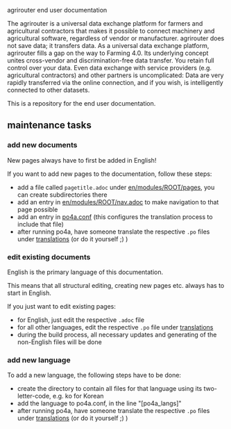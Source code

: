 agrirouter end user documentation

The agrirouter is a universal data exchange platform for farmers and agricultural contractors that makes it possible to connect machinery and agricultural software, 
regardless of vendor or manufacturer. agrirouter does not save data; it transfers data. As a universal data exchange platform, agrirouter fills a gap on the way to Farming 4.0. 
Its underlying concept unites cross-vendor and discrimination-free data transfer. You retain full control over your data. Even data exchange with service providers 
(e.g. agricultural contractors) and other partners is uncomplicated: Data are very rapidly transferred via the online connection, and if you wish, 
is intelligently connected to other datasets.

This is a repository for the end user documentation.

## maintenance tasks

### add new documents

New pages always have to first be added in English!

If you want to add new pages to the documentation, follow these steps:

* add a file called `pagetitle.adoc` under [en/modules/ROOT/pages](en/modules/ROOT/pages), you can create subdirectories there
* add an entry in [en/modules/ROOT/nav.adoc](en/modules/ROOT/nav.adoc) to make navigation to that page possible
* add an entry in [po4a.conf](po4a.conf) (this configures the translation process to include that file)
* after running po4a, have someone translate the respective `.po` files under [translations](translations) (or do it yourself ;) )

### edit existing documents

English is the primary language of this documentation.

This means that all structural editing, creating new pages etc. always has to start in English.

If you just want to edit existing pages:
* for English, just edit the respective `.adoc` file
* for all other languages, edit the respective `.po` file under [translations](translations)
* during the build process, all necessary updates and generating of the non-English files will be done

### add new language

To add a new language, the following steps have to be done:

* create the directory to contain all files for that language using its two-letter-code, e.g. ko for Korean
* add the language to po4a.conf, in the line "[po4a_langs]"
* after running po4a, have someone translate the respective `.po` files under [translations](translations) (or do it yourself ;) )
